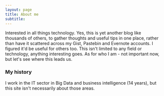 ```yaml
---
layout: page
title: About me
subtitle: 
---
```


Interested in all things technology. Yes, this is yet another blog like thousands of others, to gather thoughts and useful tips in one place, rather than have it scattered across my Gist, Pastebin and Evernote accounts. I figured it'd be useful for others too. This isn't limited to any field or technology, anything interesting goes. As for who I am - not important now, but let's see where this leads us.

### My history

I work in the IT sector in Big Data and business intelligence (14 years), but this site isn't necessarily about those areas. 